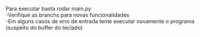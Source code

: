  Para executar basta rodar main.py  
 -Verifique as branchs para novas funcionalidades  
 -Em alguns casos de erro de entrada tente executar novamente o programa (suspeito do buffer do teclado)  
